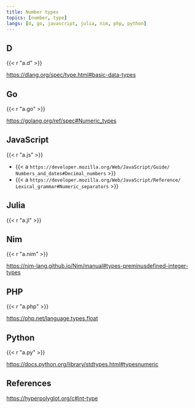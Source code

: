 ```yaml
---
title: Number types
topics: [number, type]
langs: [d, go, javascript, julia, nim, php, python]
---
```


## D

{{< r "a.d" >}}

<https://dlang.org/spec/type.html#basic-data-types>

## Go

{{< r "a.go" >}}

<https://golang.org/ref/spec#Numeric_types>

## JavaScript

{{< r "a.js" >}}

- {{< a `https://developer.mozilla.org/Web/JavaScript/Guide/
   Numbers_and_dates#Decimal_numbers` >}}
- {{< a `https://developer.mozilla.org/Web/JavaScript/Reference/
   Lexical_grammar#Numeric_separators` >}}

## Julia

{{< r "a.jl" >}}

## Nim

{{< r "a.nim" >}}

<https://nim-lang.github.io/Nim/manual#types-preminusdefined-integer-types>

## PHP

{{< r "a.php" >}}

<https://php.net/language.types.float>

## Python

{{< r "a.py" >}}

<https://docs.python.org/library/stdtypes.html#typesnumeric>

## References

<https://hyperpolyglot.org/c#int-type>

